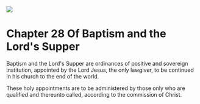 <img class="intro-right" src="/images/art-1689.png">

# Chapter 28 Of Baptism and the Lord's Supper

Baptism and the Lord's Supper are ordinances of positive and sovereign institution, appointed by the Lord Jesus, the only lawgiver, to be continued in his church to the end of the world.

These holy appointments are to be administered by those only who are qualified and thereunto called, according to the commission of Christ.

